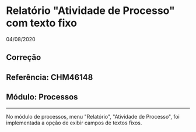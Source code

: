 # Relatório "Atividade de Processo" com texto fixo
04/08/2020
## Correção
## Referência: CHM46148
## Módulo: Processos
***

No módulo de processos, menu "Relatório", "Atividade de Processo", foi implementada a opção de exibir campos de textos fixos.